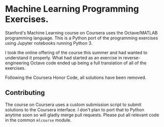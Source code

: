# Machine Learning Programming Exercises.

Stanford's Machine Learning course on Coursera uses the Octave/MATLAB
programming language. This is a Python port of the programming exercises
using Jupyter notebooks running Python 3.

I took the online offering of the course this summer and had wanted to
understand it properly. What had started as an exercise in
reverse-engineering Octave code ended up being a full translation of all
of the exercises.

Following the Coursera Honor Code, all solutions have been removed.


## Contributing

The course on Coursera uses a custom submission script to submit solutions
to the Coursera interface. I don't plan to port that to Python anytime soon
so will gladly merge pull requests. Please put all relevant code in the
common `mlcourse` module.
